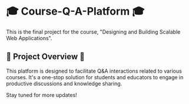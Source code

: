 # 🎓 Course-Q-A-Platform 🎓

This is the final project for the course, "Designing and Building Scalable Web Applications". 

## 🚀 Project Overview 🚀

This platform is designed to facilitate Q&A interactions related to various courses. It's a one-stop solution for students and educators to engage in productive discussions and knowledge sharing.

Stay tuned for more updates!
